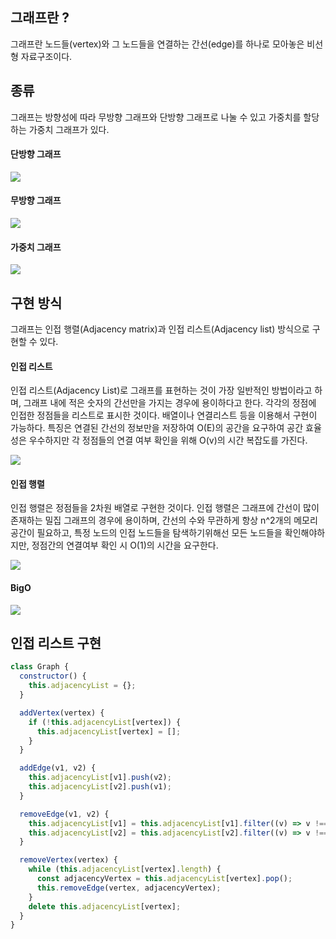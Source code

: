 ## 그래프란 ?

그래프란 노드들(vertex)와 그 노드들을 연결하는 간선(edge)를 하나로 모아놓은 비선형 자료구조이다.

## 종류
그래프는 방향성에 따라 무방향 그래프와 단방향 그래프로 나눌 수 있고 가중치를 할당하는 가중치 그래프가 있다.

#### 단방향 그래프

![](https://velog.velcdn.com/images/sangbin2/post/71141a30-6bec-4a01-8dfb-f23f9cfde270/image.png)

#### 무방향 그래프

![](https://velog.velcdn.com/images/sangbin2/post/a7fdd867-7758-4bb7-8738-cced14f9cf2a/image.png)

#### 가중치 그래프

![](https://velog.velcdn.com/images/sangbin2/post/eee02c7a-551a-4480-b1ed-1003c707d33e/image.png)

## 구현 방식

그래프는 인접 행렬(Adjacency matrix)과 인접 리스트(Adjacency list) 방식으로 구현할 수 있다.

#### 인접 리스트

인접 리스트(Adjacency List)로 그래프를 표현하는 것이 가장 일반적인 방법이라고 하며, 그래프 내에 적은 숫자의 간선만을 가지는 경우에 용이하다고 한다. 각각의 정점에 인접한 정점들을 리스트로 표시한 것이다. 배열이나 연결리스트 등을 이용해서 구현이 가능하다. 특징은 연결된 간선의 정보만을 저장하여 O(E)의 공간을 요구하여 공간 효율성은 우수하지만 각 정점들의 연결 여부 확인을 위해 O(v)의 시간 복잡도를 가진다.

![](https://velog.velcdn.com/images/sangbin2/post/b8fff161-e2d0-44f4-9fc4-9eb8b3c494ce/image.png)

#### 인접 행렬

인접 행렬은 정점들을 2차원 배열로 구현한 것이다. 인접 행렬은 그래프에 간선이 많이 존재하는 밀집 그래프의 경우에 용이하며, 간선의 수와 무관하게 항상 n^2개의 메모리 공간이 필요하고, 특정 노드의 인접 노드들을 탐색하기위해선 모든 노드들을 확인해야하지만, 정점간의 연결여부 확인 시 O(1)의 시간을 요구한다.

![](https://velog.velcdn.com/images/sangbin2/post/ad748452-9967-4f63-a3ed-5e00d2d720d2/image.png)

#### BigO

![](https://velog.velcdn.com/images/sangbin2/post/cb0b394c-6c31-4368-9a7e-50d41137ee0f/image.png)

## 인접 리스트 구현

```javascript
class Graph {
  constructor() {
    this.adjacencyList = {};
  }

  addVertex(vertex) {
    if (!this.adjacencyList[vertex]) {
      this.adjacencyList[vertex] = [];
    }
  }

  addEdge(v1, v2) {
    this.adjacencyList[v1].push(v2);
    this.adjacencyList[v2].push(v1);
  }

  removeEdge(v1, v2) {
    this.adjacencyList[v1] = this.adjacencyList[v1].filter((v) => v !== v2);
    this.adjacencyList[v2] = this.adjacencyList[v2].filter((v) => v !== v1);
  }

  removeVertex(vertex) {
    while (this.adjacencyList[vertex].length) {
      const adjacencyVertex = this.adjacencyList[vertex].pop();
      this.removeEdge(vertex, adjacencyVertex);
    }
    delete this.adjacencyList[vertex];
  }
}
```